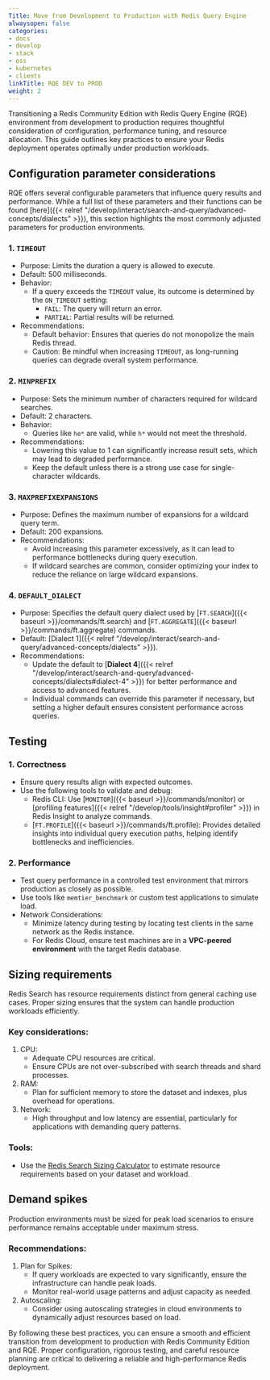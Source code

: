 ```yaml
---
Title: Move from Development to Production with Redis Query Engine
alwaysopen: false
categories:
- docs
- develop
- stack
- oss
- kubernetes
- clients
linkTitle: RQE DEV to PROD
weight: 2
---
```


Transitioning a Redis Community Edition with Redis Query Engine (RQE) environment from development to production requires thoughtful consideration of configuration, performance tuning, and resource allocation. This guide outlines key practices to ensure your Redis deployment operates optimally under production workloads.

## Configuration parameter considerations

RQE offers several configurable parameters that influence query results and performance. While a full list of these parameters and their functions can be found [here]({{< relref "/develop/interact/search-and-query/advanced-concepts/dialects" >}}), this section highlights the most commonly adjusted parameters for production environments.

### 1. `TIMEOUT`

- Purpose: Limits the duration a query is allowed to execute. 
- Default: 500 milliseconds.
- Behavior:
  - If a query exceeds the `TIMEOUT` value, its outcome is determined by the `ON_TIMEOUT` setting:
    - `FAIL`: The query will return an error.
    - `PARTIAL`: Partial results will be returned.
- Recommendations:
  - Default behavior: Ensures that queries do not monopolize the main Redis thread.
  - Caution: Be mindful when increasing `TIMEOUT`,<!-- especially in environments without QPF,--> as long-running queries can degrade overall system performance.
 <!-- - With Query Performance Factor (QPF): If QPF (multi-threaded query execution) is enabled, the risks of increasing this value are mitigated, as queries execute against index memory using multiple threads.-->

### 2. `MINPREFIX`

- Purpose: Sets the minimum number of characters required for wildcard searches.
- Default: 2 characters.
- Behavior:
  - Queries like `he*` are valid, while `h*` would not meet the threshold.
- Recommendations:
  - Lowering this value to 1 can significantly increase result sets, which may lead to degraded performance.
  - Keep the default unless there is a strong use case for single-character wildcards.

### 3. `MAXPREFIXEXPANSIONS`

- Purpose: Defines the maximum number of expansions for a wildcard query term.
- Default: 200 expansions.
- Recommendations:
  - Avoid increasing this parameter excessively, as it can lead to performance bottlenecks during query execution.
  - If wildcard searches are common, consider optimizing your index to reduce the reliance on large wildcard expansions.

### 4. `DEFAULT_DIALECT`

- Purpose: Specifies the default query dialect used by [`FT.SEARCH`]({{< baseurl >}}/commands/ft.search) and [`FT.AGGREGATE`]({{< baseurl >}}/commands/ft.aggregate) commands.
- Default: [Dialect 1]({{< relref "/develop/interact/search-and-query/advanced-concepts/dialects" >}}).
- Recommendations:
  - Update the default to [**Dialect 4**]({{< relref "/develop/interact/search-and-query/advanced-concepts/dialects#dialect-4" >}}) for better performance and access to advanced features.
  - Individual commands can override this parameter if necessary, but setting a higher default ensures consistent performance across queries.

## Testing

### 1. Correctness
- Ensure query results align with expected outcomes.
- Use the following tools to validate and debug:
  - Redis CLI: Use [`MONITOR`]({{< baseurl >}}/commands/monitor) or [profiling features]({{< relref "/develop/tools/insight#profiler" >}}) in Redis Insight to analyze commands.
  - [`FT.PROFILE`]({{< baseurl >}}/commands/ft.profile): Provides detailed insights into individual query execution paths, helping identify bottlenecks and inefficiencies.

### 2. Performance
- Test query performance in a controlled test environment that mirrors production as closely as possible.
- Use tools like `memtier_benchmark` or custom test applications to simulate load.
- Network Considerations:
  - Minimize latency during testing by locating test clients in the same network as the Redis instance.
  - For Redis Cloud, ensure test machines are in a **VPC-peered environment** with the target Redis database.

## Sizing requirements

Redis Search has resource requirements distinct from general caching use cases. Proper sizing ensures that the system can handle production workloads efficiently.

### Key considerations:
1. CPU: 
   - Adequate CPU resources are critical<!--, especially when using QPF-->.
   - Ensure CPUs are not over-subscribed with search threads and shard processes.
2. RAM:
   - Plan for sufficient memory to store the dataset and indexes, plus overhead for operations.
3. Network:
   - High throughput and low latency are essential, particularly for applications with demanding query patterns.

### Tools:
- Use the [Redis Search Sizing Calculator](https://redis.io/redisearch-sizing-calculator/) to estimate resource requirements based on your dataset and workload.

## Demand spikes

Production environments must be sized for peak load scenarios to ensure performance remains acceptable under maximum stress.

### Recommendations:
1. Plan for Spikes:
   - If query workloads are expected to vary significantly, ensure the infrastructure can handle peak loads.
   - Monitor real-world usage patterns and adjust capacity as needed.
2. Autoscaling:
   - Consider using autoscaling strategies in cloud environments to dynamically adjust resources based on load.

By following these best practices, you can ensure a smooth and efficient transition from development to production with Redis Community Edition and RQE. Proper configuration, rigorous testing, and careful resource planning are critical to delivering a reliable and high-performance Redis deployment.
